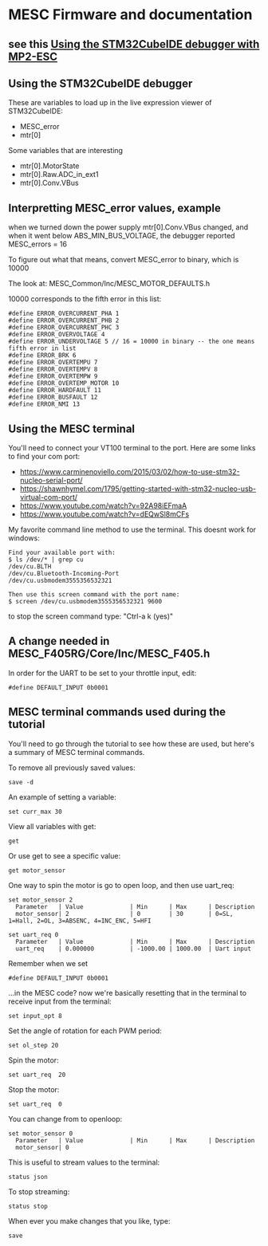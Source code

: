 # MESC Firmware and documentation
## see this [Using the STM32CubeIDE debugger with MP2-ESC](https://www.youtube.com/watch?v=OsqP2L_DqyM)

## Using the STM32CubeIDE debugger
These are variables to load up in the live expression viewer of STM32CubeIDE:
+ MESC_error
+ mtr[0]

Some variables that are interesting
+ mtr[0].MotorState
+ mtr[0].Raw.ADC_in_ext1
+ mtr[0].Conv.VBus

## Interpretting MESC_error values, example
when we turned down the power supply mtr[0].Conv.VBus changed, and when it went below ABS_MIN_BUS_VOLTAGE, the debugger reported MESC_errors = 16

To figure out what that means, convert MESC_error to binary, which is 10000

The look at:
MESC_Common/Inc/MESC_MOTOR_DEFAULTS.h

10000 corresponds to the fifth error in this list: 

```
#define ERROR_OVERCURRENT_PHA 1
#define ERROR_OVERCURRENT_PHB 2
#define ERROR_OVERCURRENT_PHC 3
#define ERROR_OVERVOLTAGE 4
#define ERROR_UNDERVOLTAGE 5 // 16 = 10000 in binary -- the one means fifth error in list
#define ERROR_BRK 6
#define ERROR_OVERTEMPU 7
#define ERROR_OVERTEMPV 8
#define ERROR_OVERTEMPW 9
#define ERROR_OVERTEMP_MOTOR 10
#define ERROR_HARDFAULT 11
#define ERROR_BUSFAULT 12
#define ERROR_NMI 13
```

## Using the MESC terminal

You'll need to connect your VT100 terminal to the port. Here are some links to find your com port:
+ https://www.carminenoviello.com/2015/03/02/how-to-use-stm32-nucleo-serial-port/
+ https://shawnhymel.com/1795/getting-started-with-stm32-nucleo-usb-virtual-com-port/
+ https://www.youtube.com/watch?v=92A98iEFmaA
+ https://www.youtube.com/watch?v=dEQwSl8mCFs

My favorite command line method to use the terminal. This doesnt work for windows:
```
Find your available port with:
$ ls /dev/* | grep cu
/dev/cu.BLTH
/dev/cu.Bluetooth-Incoming-Port
/dev/cu.usbmodem3555356532321

Then use this screen command with the port name:
$ screen /dev/cu.usbmodem3555356532321 9600
```
to stop the screen command type: "Ctrl-a k (yes)"

## A change needed in MESC_F405RG/Core/Inc/MESC_F405.h
In order for the UART to be set to your throttle input, edit:
```
#define DEFAULT_INPUT 0b0001 
```

## MESC terminal commands used during the tutorial

You'll need to go through the tutorial to see how these are used, but here's a summary of MESC terminal commands.

To remove all previously saved values:
```
save -d 
```

An example of setting a variable:
```
set curr_max 30
```

View all variables with get:
```
get
```

Or use get to see a specific value:
```
get motor_sensor
```

One way to spin the motor is go to open loop, and then use uart_req:
```
set motor_sensor 2
  Parameter   | Value             | Min      | Max      | Description
  motor_sensor| 2                 | 0        | 30       | 0=SL, 1=Hall, 2=OL, 3=ABSENC, 4=INC_ENC, 5=HFI

set uart_req 0 
  Parameter   | Value             | Min      | Max      | Description
  uart_req    | 0.000000          | -1000.00 | 1000.00  | Uart input
```

Remember when we set
```
#define DEFAULT_INPUT 0b0001 
```
...in the MESC code? now we're basically resetting that in the terminal to receive input from the terminal:
```
set input_opt 8
```

Set the angle of rotation for each PWM period:
```
set ol_step 20
```

Spin the motor:
```
set uart_req  20
```

Stop the motor:
```
set uart_req  0
```

You can change from to openloop:
```
set motor_sensor 0
  Parameter   | Value             | Min      | Max      | Description
  motor_sensor| 0
```

This is useful to stream values to the terminal:
```
status json
```
To stop streaming:
```
status stop
```

When ever you make changes that you like, type:
```
save
```

